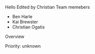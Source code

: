 Hello 
Edited by Christian
Team memebers
- Ben Harle
- Kai Brewster
- Christian Ogatis

Overview 


Priority: unknown
